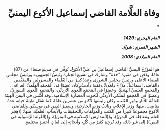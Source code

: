 <h1 dir="rtl">وفاة العلَّامة القاضي إسماعيل الأكوع اليمنيِّ .</h1>

<h5 dir="rtl">العام الهجري:  1429

الشهر القمري: شوال

العام الميلادي: 2008</h5>

<p dir="rtl">هو المؤرِّخُ اليمنيُّ القاضي إسماعيلُ بن عليٍّ الأكوَعُ، تُوفِّي في مدينةِ صنعاءَ عن (87) عامًا، ودُفن في مقبرة "حدة" وشارك في تشييعِ الجنازة رئيسُ الجمهورية ورئيسُ مجلسِ القضاء الأعلى ورئيسُ مجلسِ الشورى وعددٌ كبيرٌ من العُلَماء والمسؤولين والمثقَّفين. والقاضي إسماعيلُ مؤرِّخٌ ولغويٌّ وفقيهٌ وأديبٌ، كان عضوًا في المَجمَع العلميِّ العراقي، والمَجمعِ العلميِّ الهنديِّ، وعضوًا في المَجمَعِ اللُّغوي الأردنِّي، والمَجمعِ اللُّغوي السوريِّ، وعضوًا في المَجمع الملَكي الأردنِّي لبُحوث الحضارة الإسلامية. وقد أسَّس في اليمن الهيئةَ العامَّةَ للآثار ودُورِ الكتُب، وكان رئيسَها لأكثرَ من عشرين عامًا، كما شَغَل طِيلةَ حياتِه عدةَ مناصِبَ، منها: وزير الإعلامِ، ونائبُ وزيرِ الخارجيةِ، وسفيرُ اليمنِ في موسكو. وللقاضي الأكوع مجموعةٌ كبيرةٌ من الكتبِ والمؤلَّفات والتحقيقات والأبحاثِ العلميَّة، منها: ((هِجَر العلم ومَعاقِله في اليمن))، و((المدارس الإسلامية في اليمن))، و((الدَّولة الرَّسولية في اليمن)) إلى غيرِ ذلك، وقد تُرجِمَ كَثيرٌ من كُتُبِه وأبحاثِه إلى لغاتٍ أجنبيةٍ مختلفةٍ.</p></br>
